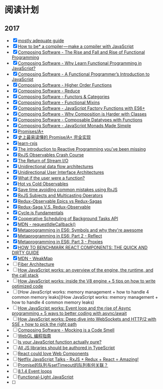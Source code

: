 # 阅读计划

## 2017

- [x] [mostly adequate guide](https://www.gitbook.com/book/drboolean/mostly-adequate-guide/details)
- [x] [How to be* a compiler — make a compiler with JavaScript](https://medium.com/@kosamari/how-to-be-a-compiler-make-a-compiler-with-javascript-4a8a13d473b4)
- [x] [Composing Software - The Rise and Fall and Rise of Functional Programming](https://medium.com/javascript-scene/the-rise-and-fall-and-rise-of-functional-programming-composable-software-c2d91b424c8c)
- [x] [Composing Software - Why Learn Functional Programming in JavaScript? ](https://medium.com/javascript-scene/why-learn-functional-programming-in-javascript-composing-software-ea13afc7a257)
- [x] [Composing Software - A Functional Programmer’s Introduction to JavaScript](https://medium.com/javascript-scene/a-functional-programmers-introduction-to-javascript-composing-software-d670d14ede30)
- [x] [Composing Software - Higher Order Functions](https://medium.com/javascript-scene/higher-order-functions-composing-software-5365cf2cbe99?source=user_profile---------21----------------) 
- [x] [Composing Software - Reduce](https://medium.com/javascript-scene/reduce-composing-software-fe22f0c39a1d?source=user_profile---------20----------------)
- [x] [Composing Software - Functors & Categories](https://medium.com/javascript-scene/functors-categories-61e031bac53f)
- [x] [Composing Software - Functional Mixins](https://medium.com/javascript-scene/functional-mixins-composing-software-ffb66d5e731c?source=user_profile---------12---------------)
- [x] [Composing Software - JavaScript Factory Functions with ES6+](https://medium.com/javascript-scene/javascript-factory-functions-with-es6-4d224591a8b1?source=user_profile---------10----------------)
- [x] [Composing Software - Why Composition is Harder with Classes](https://medium.com/javascript-scene/why-composition-is-harder-with-classes-c3e627dcd0aa?source=user_profile---------9----------------)
- [x] [Composing Software - Composable Datatypes with Functions](https://medium.com/javascript-scene/composable-datatypes-with-functions-aec72db3b093?source=user_profile---------8----------------)
- [x] [Composing Software - JavaScript Monads Made Simple](https://medium.com/javascript-scene/javascript-monads-made-simple-7856be57bfe8?source=user_profile---------3----------------)
- [x] [Promises/A+](https://promisesaplus.com/)
- [x] [史上最易读懂的 Promise/A+ 完全实现](https://zhuanlan.zhihu.com/p/21834559)
- [x] [learn-rxjs](https://www.learnrxjs.io/)
- [x] [The introduction to Reactive Programming you've been missing](https://gist.github.com/staltz/868e7e9bc2a7b8c1f754)
- [x] [RxJS Observables Crash Course](https://www.youtube.com/watch?v=ei7FsoXKPl0&t=2781s)
- [x] [The Return of Stream I/O](https://www.youtube.com/watch?v=Tkjg179M-Nc)
- [x] [Unidirectional data flow architectures](https://vimeo.com/168652278)
- [x] [Unidirectional User Interface Architectures](https://staltz.com/unidirectional-user-interface-architectures.html)
- [x] [What if the user were a function? ](https://www.youtube.com/watch?v=1zj7M1LnJV4)
- [x] [Hot vs Cold Observables](https://medium.com/@benlesh/hot-vs-cold-observables-f8094ed53339)
- [x] [Save time avoiding common mistakes using RxJS](https://egghead.io/courses/save-time-avoiding-common-mistakes-using-rxjs)
- [x] [RxJS Subjects and Multicasting Operators](https://egghead.io/courses/rxjs-subjects-and-multicasting-operators)
- [x] [Redux-Observable Epics vs Redux-Sagas](https://shift.infinite.red/redux-observable-epics-vs-redux-sagas-8e53610c0eda)
- [x] [Redux-Saga V.S. Redux-Observable](https://hackmd.io/s/H1xLHUQ8e)
- [x] [Cycle.js Fundamentals](https://egghead.io/courses/cycle-js-fundamentals)
- [x] [Cooperative Scheduling of Background Tasks API](https://developer.mozilla.org/en-US/docs/Web/API/Background_Tasks_API)
- [X] [MDN - requestIdleCallback()](https://developer.mozilla.org/en-US/docs/Web/API/Window/requestIdleCallback)
- [x] [Metaprogramming in ES6: Symbols and why they're awesome](https://www.keithcirkel.co.uk/metaprogramming-in-es6-symbols/)
- [x] [Metaprogramming in ES6: Part 2 - Reflect](https://www.keithcirkel.co.uk/metaprogramming-in-es6-part-2-reflect/)
- [x] [Metaprogramming in ES6: Part 3 - Proxies](https://www.keithcirkel.co.uk/metaprogramming-in-es6-part-3-proxies/)
- [x] [HOW TO BENCHMARK REACT COMPONENTS: THE QUICK AND DIRTY GUIDE](https://www.eranyc.com/2017/01/09/benchmark-react-components-quick-dirty-guide/)
- [x] [MDN - WeakMap](https://developer.mozilla.org/en-US/docs/Web/JavaScript/Reference/Global_Objects/WeakMap)
- [ ] [Fiber Architecture](https://github.com/acdlite/react-fiber-architecture)
- [ ] [How JavaScript works: an overview of the engine, the runtime, and the call stack](https://blog.sessionstack.com/how-does-javascript-actually-work-part-1-b0bacc073cf)
- [ ] [How JavaScript works: inside the V8 engine + 5 tips on how to write optimized code](https://blog.sessionstack.com/how-javascript-works-inside-the-v8-engine-5-tips-on-how-to-write-optimized-code-ac089e62b12e)
- [ ] [How JavaScript works: memory management + how to handle 4 common memory leaks](How JavaScript works: memory management + how to handle 4 common memory leaks)
- [ ] [How JavaScript works: Event loop and the rise of Async programming + 5 ways to better coding with async/await](https://blog.sessionstack.com/how-javascript-works-event-loop-and-the-rise-of-async-programming-5-ways-to-better-coding-with-2f077c4438b5)
- [ ] [How JavaScript works: Deep dive into WebSockets and HTTP/2 with SSE + how to pick the right path](https://blog.sessionstack.com/how-javascript-works-deep-dive-into-websockets-and-http-2-with-sse-how-to-pick-the-right-path-584e6b8e3bf7)
- [ ] [Composing Software - Mocking is a Code Smell](https://medium.com/javascript-scene/mocking-is-a-code-smell-944a70c90a6a)
- [ ] [WebGL 编程指南](https://item.jd.com/11482379.html)
- [ ] [Is your JavaScript function actually pure?](https://staltz.com/is-your-javascript-function-actually-pure.html)
- [ ] [All JS libraries should be authored in TypeScript](https://staltz.com/all-js-libraries-should-be-authored-in-typescript.html)
- [ ] [React could love Web Components](https://staltz.com/react-could-love-web-components.html)
- [ ] [Netflix JavaScript Talks - RxJS + Redux + React = Amazing!](https://www.youtube.com/watch?v=AslncyG8whg&t=24s)
- [ ] [Promise的队列与setTimeout的队列有何关联？](https://www.zhihu.com/question/36972010)
- [ ] [8.1.4 Event loops](https://html.spec.whatwg.org/multipage/webappapis.html#event-loop)
- [ ] [Functional-Light JavaScript](https://github.com/getify/Functional-Light-JS)
- [ ]